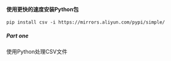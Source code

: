 #### 使用更快的速度安装Python包
`pip install csv -i https://mirrors.aliyun.com/pypi/simple/`

##### Part one
使用Python处理CSV文件